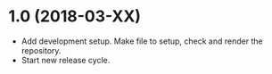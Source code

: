 1.0 (2018-03-XX)
================
- Add development setup. Make file to setup, check and render the repository.
- Start new release cycle.
